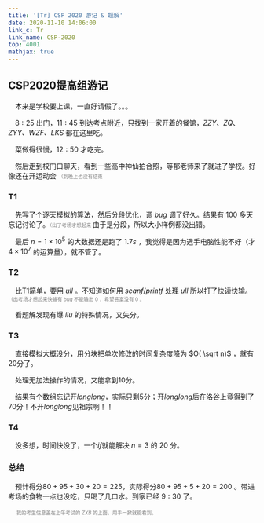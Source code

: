 ```yaml
---
title: '[Tr] CSP 2020 游记 & 题解'
date: 2020-11-10 14:06:00
link_c: Tr
link_name: CSP-2020
top: 4001
mathjax: true
---
```


## CSP2020提高组游记

&#8195;本来是学校要上课，一直好请假了。。。

&#8195;$8:25$ 出门，$11:45$ 到达考点附近，只找到一家开着的餐馆，$ZZY、ZQ、ZYY、WZF、LKS$ 都在这里吃。

&#8195;菜做得很慢，$12:50$ 才吃完。

&#8195;然后走到校门口聊天，看到一些高中神仙拍合照，等郁老师来了就进了学校。好像还在开运动会 <font size=1 color=grey>（到晚上也没有结束 </font>

### T1

&#8195;先写了个逐天模拟的算法，然后分段优化，调 $bug$ 调了好久。结果有 $100$ 多天忘记讨论了。<font size=1 color=grey>（出了考场才想起来 </font> 由于是分段，所以大小样例都没出错。

&#8195;最后 $n=1 \times 10^5$ 的大数据还是跑了 $1.7s$ ，我觉得是因为选手电脑性能不好（才 $4 \times 10^7$ 的运算量），就不管了。

### T2

&#8195;比T1简单，要用 $ull$ 。不知道如何用 $scanf/printf$ 处理 $ull$ 所以打了快读快输。<font size=1 color=grey> （出考场才想起来快输有 $bug$ 不能输出 $0$ ，希望答案没有 $0$ 。 </font>

&#8195;看题解发现有爆 $llu$ 的特殊情况，又失分。

### T3

&#8195;直接模拟大概没分，用分块把单次修改的时间复杂度降为 $O( \sqrt n)$ ，就有20分了。

&#8195;处理无加法操作的情况，又能拿到10分。

&#8195;结果有个数组忘记开$long long$，实际只剩5分；开$long long$后在洛谷上竟得到了70分！不开$long long$见祖宗啊！！

### T4

&#8195;没多想，时间快没了，一个$if$就能解决 $n=3$ 的 $20$ 分。

### 总结

&#8195;预计得分$80+95+30+20=225$，实际得分$80+95+5+20=200$ 。带进考场的食物一点也没吃，只喝了几口水。到家已经 $9:30$ 了。

&#8195;<font size=1 color=grey> 我的考生信息盖在上午考试的 $ZXB$ 的上面，用手一掀就能看到。